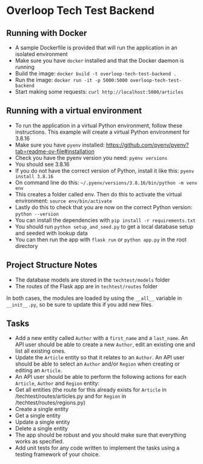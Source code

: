 # Overloop Tech Test Backend

## Running with Docker

- A sample Dockerfile is provided that will run the application in an isolated environment
- Make sure you have `docker` installed and that the Docker daemon is running
- Build the image: `docker build -t overloop-tech-test-backend .`
- Run the image: `docker run -it -p 5000:5000 overloop-tech-test-backend`
- Start making some requests: `curl http://localhost:5000/articles`

## Running with a virtual environment

- To run the application in a virtual Python environment, follow these instructions. This example will create a virtual Python environment for 3.8.16
- Make sure you have `pyenv` installed: https://github.com/pyenv/pyenv?tab=readme-ov-file#installation
- Check you have the pyenv version you need: `pyenv versions`
- You should see 3.8.16
- If you do not have the correct version of Python, install it like this: `pyenv install 3.8.16`
- On command line do this: `~/.pyenv/versions/3.8.16/bin/python -m venv env`
- This creates a folder called env. Then do this to activate the virtual environment: `source env/bin/activate`
- Lastly do this to check that you are now on the correct Python version: `python --version`
- You can install the dependencies with `pip install -r requirements.txt`
- You should run `python setup_and_seed.py` to get a local database setup and seeded with lookup data
- You can then run the app with `flask run` or `python app.py` in the root directory

## Project Structure Notes

- The database models are stored in the `techtest/models` folder
- The routes of the Flask app are in `techtest/routes` folder

In both cases, the modules are loaded by using the `__all__` variable in `__init__.py`, so be sure to update this if you add new files.

## Tasks

- Add a new entity called `Author` with a `first_name` and a `last_name`. An API user should be able to create a new `Author`, edit an existing one and list all existing ones.
- Update the `Article` entity so that it relates to an `Author`. An API user should be able to select an `Author` and/or `Region` when creating or editing an `Article`.
- An API user should be able to perform the following actions for each `Article`, `Author` and `Region` entity:
- Get all entities (the route for this already exists for `Article` in /techtest/routes/articles.py and for `Region` in /techtest/routes/regions.py)
- Create a single entity
- Get a single entity
- Update a single entity
- Delete a single entity
- The app should be robust and you should make sure that everything works as specified.
- Add unit tests for any code written to implement the tasks using a testing framework of your choice.
